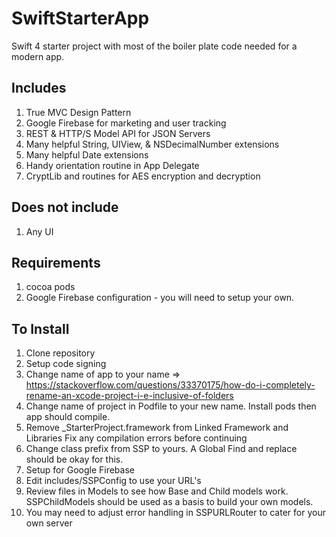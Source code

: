 # SwiftStarterApp

Swift 4 starter project with most of the boiler plate code needed for a modern app.

## Includes

1. True MVC Design Pattern
2. Google Firebase for marketing and user tracking
3. REST & HTTP/S Model API for JSON Servers
4. Many helpful String, UIView, & NSDecimalNumber extensions
5. Many helpful Date extensions
6. Handy orientation routine in App Delegate
7. CryptLib and routines for AES encryption and decryption

## Does not include

1. Any UI

## Requirements

1. cocoa pods
2. Google Firebase configuration - you will need to setup your own.

## To Install

1. Clone repository
2. Setup code signing
3. Change name of app to your name => https://stackoverflow.com/questions/33370175/how-do-i-completely-rename-an-xcode-project-i-e-inclusive-of-folders
4. Change name of project in Podfile to your new name. Install pods then app should compile. 
5. Remove _StarterProject.framework from Linked Framework and Libraries
Fix any compilation errors before continuing
6. Change class prefix from SSP to yours. A Global Find and replace should be okay for this.
7. Setup for Google Firebase
8. Edit includes/SSPConfig to use your URL's
9. Review files in Models to see how Base and Child models work. SSPChildModels should be used as a basis to build your own models.
10. You may need to adjust error handling in SSPURLRouter to cater for your own server


